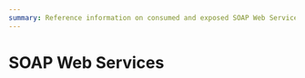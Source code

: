 ```yaml
---
summary: Reference information on consumed and exposed SOAP Web Services in OutSystems.
---
```


# SOAP Web Services
